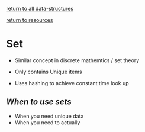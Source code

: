 ---
---
[return to all data-structures](data-structures)

[return to resources](resources)

# Set

*   Similar concept in discrete mathemtics / set theory

*   Only contains Unique items

*   Uses hashing to achieve constant time look up


## *When to use sets*
*   When you need unique data   
*   When you need to actually 